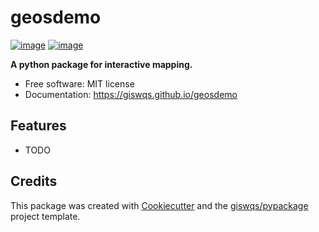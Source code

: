 # geosdemo


[![image](https://img.shields.io/pypi/v/geosdemo.svg)](https://pypi.python.org/pypi/geosdemo)
[![image](https://img.shields.io/conda/vn/conda-forge/geosdemo.svg)](https://anaconda.org/conda-forge/geosdemo)


**A python package for interactive mapping.**


-   Free software: MIT license
-   Documentation: https://giswqs.github.io/geosdemo
    

## Features

-   TODO

## Credits

This package was created with [Cookiecutter](https://github.com/cookiecutter/cookiecutter) and the [giswqs/pypackage](https://github.com/giswqs/pypackage) project template.
